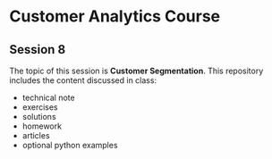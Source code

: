 # Customer Analytics Course

## Session 8

The topic of this session is **Customer Segmentation**. This repository includes the content discussed in class:

  - technical note
  - exercises
  - solutions
  - homework
  - articles
  - optional python examples